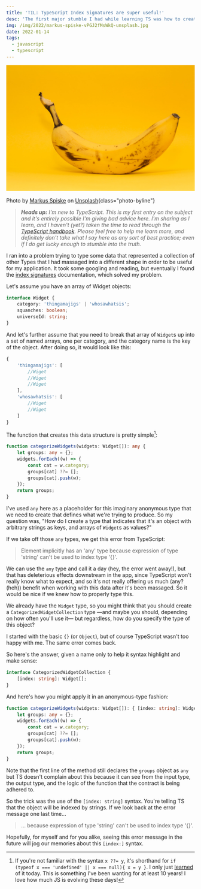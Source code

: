 ```yaml
---
title: 'TIL: TypeScript Index Signatures are super useful!'
desc: 'The first major stumble I had while learning TS was how to create useful anonymous types for massaged data. The answer turns out to be really simple and once you know the technique the error message is a useful reminder.'
img: /img/2022/markus-spiske-vPGJ2fMsWkQ-unsplash.jpg
date: 2022-01-14
tags:
  - javascript
  - typescript
---
```


![A ripe banana on a yellow background](/img/2022/markus-spiske-vPGJ2fMsWkQ-unsplash.jpg)

Photo by <a href="https://unsplash.com/@markusspiske?utm_source=unsplash&utm_medium=referral&utm_content=creditCopyText">Markus Spiske</a> on <a href="https://unsplash.com/s/photos/definition?utm_source=unsplash&utm_medium=referral&utm_content=creditCopyText">Unsplash</a>{class="photo-byline"}

> _**Heads up:** I'm new to TypeScript. This is my first entry on the subject and it's entirely possible I'm giving bad advice here. I'm sharing as I learn, and I haven't (yet?) taken the time to read through the [TypeScript handbook][handbook]. Please feel free to help me learn more, and definitely don't take what I say here as any sort of best practice; even if I do get lucky enough to stumble into the truth._

I ran into a problem trying to type some data that represented a collection of other Types that I had massaged into a different shape in order to be useful for my application. It took some googling and reading, but eventually I found the [index signatures][isig] documentation, which solved my problem.

Let's assume you have an array of Widget objects:

```ts
interface Widget {
	category: 'thingamajigs' | 'whosawhatsis';
	squanches: boolean;
	universeId: string;
}
```

And let's further assume that you need to break that array of `Widget`s up into a set of named arrays, one per category, and the category name is the key of the object. After doing so, it would look like this:

```js
{
	'thingamajigs': [
		//Wiget
		//Wiget
		//Wiget
	],
	'whosawhatsis': [
		//Wiget
		//Wiget
	]
}
```

The function that creates this data structure is pretty simple[^1]:

```ts
function categorizeWidgets(widgets: Widget[]): any {
	let groups: any = {};
	widgets.forEach((w) => {
		const cat = w.category;
		groups[cat] ??= [];
		groups[cat].push(w);
	});
	return groups;
}
```

I've used `any` here as a placeholder for this imaginary anonymous type that we need to create that defines what we're trying to produce. So my question was, "How do I create a type that indicates that it's an object with arbitrary strings as keys, and arrays of `Widget`s as values?"

If we take off those `any` types, we get this error from TypeScript:

> Element implicitly has an 'any' type because expression of type 'string' can't be used to index type '{}'.

We can use the `any` type and call it a day (hey, the error went away!), but that has deleterious effects downstream in the app, since TypeScript won't really know what to expect, and so it's not really offering us much (any? (heh)) benefit when working with this data after it's been massaged. So it would be nice if we knew how to properly type this.

We already have the `Widget` type, so you might think that you should create a `CategorizedWidgetCollection` type &mdash;and maybe you should, depending on how often you'll use it&mdash; but regardless, how do you specify the type of this object?

I started with the basic `{}` (or `Object`), but of course TypeScript wasn't too happy with me. The same error comes back.

So here's the answer, given a name only to help it syntax highlight and make sense:

```ts
interface CategorizedWidgetCollection {
	[index: string]: Widget[];
}
```

And here's how you might apply it in an anonymous-type fashion:

```ts
function categorizeWidgets(widgets: Widget[]): { [index: string]: Widget[] } {
	let groups: any = {};
	widgets.forEach((w) => {
		const cat = w.category;
		groups[cat] ??= [];
		groups[cat].push(w);
	});
	return groups;
}
```

Note that the first line of the method still declares the `groups` object as `any` but TS doesn't complain about this because it can see from the input type, the output type, and the logic of the function that the contract is being adhered to.

So the trick was the use of the `[index: string]` syntax. You're telling TS that the object will be indexed by strings. If we look back at the error message one last time...

> ... because expression of type 'string' can't be used to index type '{}'.

Hopefully, for myself and for you alike, seeing this error message in the future will jog our memories about this `[index:]` syntax.

[^1]: If you're not familiar with the syntax `x ??= y`, it's shorthand for `if (typeof x === 'undefined' || x === null){ x = y }`. I only just [learned](https://developer.mozilla.org/en-US/docs/Web/JavaScript/Reference/Operators/Logical_nullish_assignment) of it today. This is something I've been wanting for at least 10 years! I love how much JS is evolving these days!

[handbook]: https://www.typescriptlang.org/docs/handbook/intro.html
[isig]: https://www.typescriptlang.org/docs/handbook/2/objects.html#index-signatures
